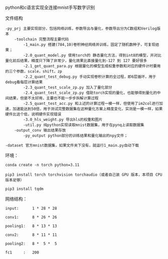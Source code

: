 python和c语言实现全连接mnist手写数字识别

文件结构

    -py_prj 主要实现部分，包括网络训练，参数导出与量化，参数导出分为C数组和Verilog版本
        -toolchain 完整流程主要代码
            -1_main.py 搭建(784,10)卷积神经网络并训练，固定了随机数种子，可复现结果；
            -2.0_quant_model.py 使用torch的 静态量化方法，得到int8的模型，并对比量化前后结果，精度只下降了非常少，量化效果比直接量化到-127 到 127 要好很多
            -2.1_get_quant_para.py 根据量化的模型生成权重参数和对应的硬件计时要用的三个参数，scale，shift，zp
            -2.2_quant_test_debug.py 手动实现卷积计算的全过程，即6层循环，用于debug看每层计算结果
            -2.3_quant_test_scale_zp.py 加入了量化部分
            -2.4_quant_test_scale_zp.py 借助torch实现的量化，也能够得到量化的中间结果，但是不太好用，主要也不能一步步拆解计算过程
            -2.5_quant_test_acc.py 和上述的计算过程一模一样，但使用了im2col进行加速，加速能达到50倍，用于测试完整数据集在这种量化方案上精度变化，实测是一模一样，如果硬件比这个低，说明硬件实现错误
            -3.0_hls_weight.py 导出hls的权重和图片
            -util.py 纯python实现读取mnist数据集，用于在pynq上读取数据集
        -output_conv 输出结果存放 
            -py_output python部分的训练结果和量化输出的npy文件；

    -dataset 官方mnist数据集，如果文件夹下没有，就运行1_main.py自动下载

环境：

    conda create -n torch python=3.11
    
    pip3 install torch torchvision torchaudio（或者自己装 GPU 版本，本项目 CPU 版本足够）
    
    pip3 install tqdm
    

网络结构：

    input:      1 * 28 * 28
    
    conv1:      8 * 26 * 26
    
    pooling1:   8 * 13 * 13
    
    conv2:      8 * 11 * 11
    
    pooling2:   8 *  5 *  5
    
    fc1     :   200
